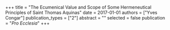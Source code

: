 +++
title = "The Ecumenical Value and Scope of Some Hermeneutical Principles of Saint Thomas Aquinas"
date = 2017-01-01
authors = ["Yves Congar"]
publication_types = ["2"]
abstract = ""
selected = false
publication = "*Pro Ecclesia*"
+++

